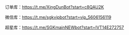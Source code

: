 订单库：https://t.me/XingDunBot?start=c8QAU2K

微信库：https://t.me/sgkvipbot?start=vip_5606156119

超星库：https://t.me/SGKmainNEWbot?start=IVT14E272757
